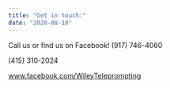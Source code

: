 ```yaml
---
title: "Get in touch:"
date: "2020-08-10"
---
```


Call us or find us on Facebook!
(917) 746-4060

(415) 310-2024

www.facebook.com/WileyTeleprompting

